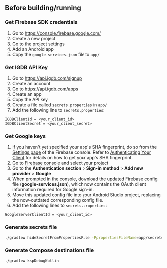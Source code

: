 ## Before building/running
### Get Firebase SDK credentials
1. Go to https://console.firebase.google.com/
2. Create a new project
3. Go to the project settings
4. Add an Android app
5. Copy the `google-services.json` file to `app/`

### Get IGDB API Key
1. Go to https://api.igdb.com/signup
2. Create an account
3. Go to https://api.igdb.com/apps
4. Create an app
5. Copy the API key
6. Create a file called `secrets.properties` in `app/`
7. Add the following line to `secrets.properties`:
```properties
IGDBClientId = <your_client_id>
IGDBClientSecret = <your_client_secret>
```

### Get Google keys
1. If you haven't yet specified your app's SHA fingerprint, do so from the [Settings page](https://console.firebase.google.com/project/_/settings/general/) of the Firebase console. Refer to [Authenticating Your Client](https://developers.google.com/android/guides/client-auth) for details on how to get your app's SHA fingerprint.
2. Go to [Firebase console](https://console.firebase.google.com/) and select your project
3. Go to the **Authentication section** > **Sign-in method** > **Add new provider** > **Google**
4. When prompted in the console, download the updated Firebase config file (**google-services.json**), which now contains the OAuth client information required for Google sign-in.
5. Move this updated config file into your Android Studio project, replacing the now-outdated corresponding config file.
6. Add the following lines to `secrets.properties`:
```properties
GoogleServerClientId = <your_client_id>
```

### Generate secrets file
```bash
./gradlew hideSecretFromPropertiesFile -PpropertiesFileName=app/secrets.properties
```

### Generate Compose destinations file
```bash
./gradlew kspDebugKotlin
```